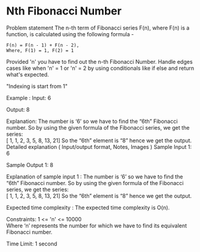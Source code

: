 
# Nth Fibonacci Number

Problem statement
The n-th term of Fibonacci series F(n), where F(n) is a function, is calculated using the following formula -

    F(n) = F(n - 1) + F(n - 2), 
    Where, F(1) = 1, F(2) = 1


Provided 'n' you have to find out the n-th Fibonacci Number. Handle edges cases like when 'n' = 1 or 'n' = 2 by using conditionals like if else and return what's expected.

"Indexing is start from 1"


Example :
Input: 6

Output: 8

Explanation: The number is ‘6’ so we have to find the “6th” Fibonacci number.
So by using the given formula of the Fibonacci series, we get the series:    
[ 1, 1, 2, 3, 5, 8, 13, 21]
So the “6th” element is “8” hence we get the output.
Detailed explanation ( Input/output format, Notes, Images )
Sample Input 1:
6


Sample Output 1:
8


Explanation of sample input 1 :
The number is ‘6’ so we have to find the “6th” Fibonacci number.
So by using the given formula of the Fibonacci series, we get the series:    
[ 1, 1, 2, 3, 5, 8, 13, 21]
So the “6th” element is “8” hence we get the output.


Expected time complexity :
The expected time complexity is O(n).


Constraints:
1 <= 'n' <= 10000     
Where ‘n’ represents the number for which we have to find its equivalent Fibonacci number.

Time Limit: 1 second

